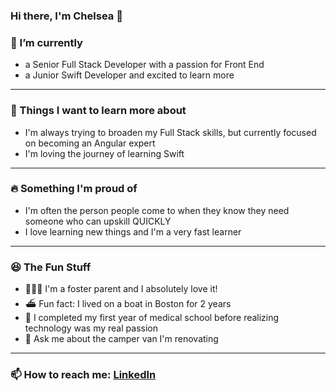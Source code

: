 ### Hi there, I'm Chelsea 👋

### 🌱 I’m currently 
- a Senior Full Stack Developer with a passion for Front End
- a Junior Swift Developer and excited to learn more
---
### 🚀 Things I want to learn more about
- I'm always trying to broaden my Full Stack skills, but currently focused on becoming an Angular expert
- I'm loving the journey of learning Swift
---
### 🔥 Something I'm proud of
- I'm often the person people come to when they know they need someone who can upskill QUICKLY
- I love learning new things and I'm a very fast learner
---
### 😆 The Fun Stuff
- 👩‍👩‍👦 I'm a foster parent and I absolutely love it!
- ⛴️ Fun fact: I lived on a boat in Boston for 2 years
- 🩻 I completed my first year of medical school before realizing technology was my real passion
- 💬 Ask me about the camper van I'm renovating
---
### 📫 How to reach me: [LinkedIn](https://www.linkedin.com/in/chelseacrowson/)
